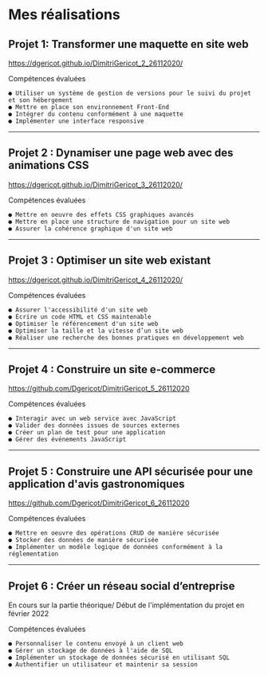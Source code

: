# Mes réalisations 

## Projet 1: Transformer une maquette en site web

https://dgericot.github.io/DimitriGericot_2_26112020/ 

 Compétences évaluées 
```
● Utiliser un système de gestion de versions pour le suivi du projet et son hébergement 
● Mettre en place son environnement Front-End 
● Intégrer du contenu conformément à une maquette  
● Implémenter une interface responsive
```
***************************************************************************
## Projet 2 : Dynamiser une page web avec des animations CSS

https://dgericot.github.io/DimitriGericot_3_26112020/

 Compétences évaluées
```
● Mettre en oeuvre des effets CSS graphiques avancés
● Mettre en place une structure de navigation pour un site web
● Assurer la cohérence graphique d'un site web
```
***************************************************************************
## Projet 3 : Optimiser un site web existant

https://dgericot.github.io/DimitriGericot_4_26112020/ 

 Compétences évaluées
```
● Assurer l'accessibilité d'un site web
● Écrire un code HTML et CSS maintenable
● Optimiser le référencement d'un site web
● Optimiser la taille et la vitesse d’un site web
● Réaliser une recherche des bonnes pratiques en développement web
```
****************************************************************************
## Projet 4 : Construire un site e-commerce

https://github.com/Dgericot/DimitriGericot_5_26112020

 Compétences évaluées
```
● Interagir avec un web service avec JavaScript
● Valider des données issues de sources externes
● Créer un plan de test pour une application
● Gérer des événements JavaScript
```
*****************************************************************************
## Projet 5 : Construire une API sécurisée pour une application d'avis gastronomiques

https://github.com/Dgericot/DimitriGericot_6_26112020

 Compétences évaluées 
```
● Mettre en oeuvre des opérations CRUD de manière sécurisée 
● Stocker des données de manière sécurisée 
● Implémenter un modèle logique de données conformément à la réglementation
```
*****************************************************************************
## Projet 6 : Créer un réseau social d’entreprise

En cours sur la partie théorique/ Début de l'implémentation du projet en février 2022

 Compétences évaluées 
```
● Personnaliser le contenu envoyé à un client web
● Gérer un stockage de données à l'aide de SQL
● Implémenter un stockage de données sécurisé en utilisant SQL
● Authentifier un utilisateur et maintenir sa session
```